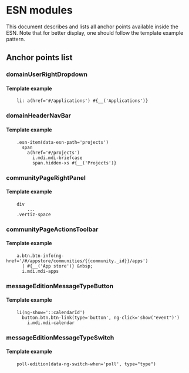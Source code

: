 # ESN modules

This document describes and lists all anchor points available inside the ESN. Note that for better display, one should
follow the template example pattern.

## Anchor points list

### domainUserRightDropdown

#### Template example

        li: a(href='#/applications') #{__('Applications')}

### domainHeaderNavBar

#### Template example

        .esn-item(data-esn-path='projects')
          span
            a(href='#/projects')
              i.mdi.mdi-briefcase
              span.hidden-xs #{__('Projects')}

### communityPageRightPanel

#### Template example

        div
            ...
        .vertiz-space

### communityPageActionsToolbar

#### Template example

        a.btn.btn-info(ng-href='/#/appstore/communities/{{community._id}}/apps')
          | #{__('App store')} &nbsp;
          i.mdi.mdi-apps

### messageEditionMessageTypeButton

#### Template example

        li(ng-show='::calendarId')
          button.btn.btn-link(type='button', ng-click='show("event")')
            i.mdi.mdi-calendar

### messageEditionMessageTypeSwitch

#### Template example

        poll-edition(data-ng-switch-when='poll', type="type")
